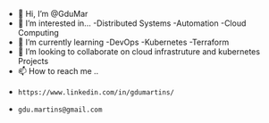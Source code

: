 - 👋 Hi, I’m @GduMar
- 👀 I’m interested in...
      -Distributed Systems 
      -Automation
      -Cloud Computing
- 🌱 I’m currently learning 
      -DevOps
      -Kubernetes
      -Terraform
- 💞️ I’m looking to collaborate on cloud infrastruture and kubernetes Projects
- 📫 How to reach me ..
-     https://www.linkedin.com/in/gdumartins/
-     gdu.martins@gmail.com

<!---
GduMar/GduMar is a ✨ special ✨ repository because its `README.md` (this file) appears on your GitHub profile.
You can click the Preview link to take a look at your changes.
--->
